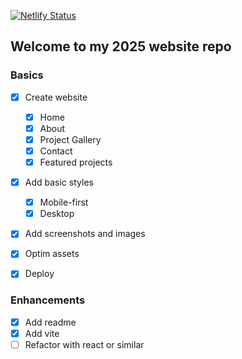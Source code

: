 [![Netlify Status](https://api.netlify.com/api/v1/badges/93679c9c-d962-4092-a4a8-12dcfd153b12/deploy-status)](https://app.netlify.com/projects/goofy-goodall-e1481e/deploys)

## Welcome to my 2025 website repo

### Basics

- [x] Create website

  - [x] Home
  - [x] About
  - [x] Project Gallery
  - [x] Contact
  - [x] Featured projects

- [x] Add basic styles
  - [x] Mobile-first
  - [x] Desktop
- [x] Add screenshots and images
- [x] Optim assets
- [x] Deploy

### Enhancements

- [x] Add readme
- [x] Add vite
- [ ] Refactor with react or similar
